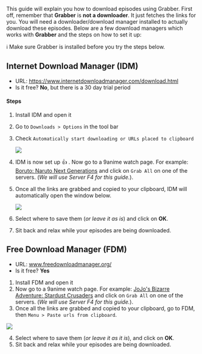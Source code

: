 This guide will explain you how to download episodes using Grabber. First off, remember that **Grabber** is **not a downloader**. It just fetches the links for you. You will need a downloader/download manager installed to actually download these episodes. Below are a few download managers which works with **Grabber** and the steps on how to set it up:

ℹ️ Make sure Grabber is installed before you try the steps below.

## Internet Download Manager (IDM)
* URL: https://www.internetdownloadmanager.com/download.html
* Is it free? **No**, but there is a 30 day trial period
#### Steps
1. Install IDM and open it
2. Go to `Downloads > Options` in the tool bar
3. Check `Automatically start downloading or URLs placed to clipboard`

   ![](https://image.ibb.co/nwY5cv/idm1.png)
4. IDM is now set up 👍 . Now go to a 9anime watch page. For example: [Boruto: Naruto Next Generations](https://9anime.to/watch/boruto-naruto-next-generations.97vm) and click on `Grab All` on one of the servers. (*We will use Server F4 for this guide.*).
5. Once all the links are grabbed and copied to your clipboard, IDM will automatically open the window below.

   ![](https://preview.ibb.co/fm6pnv/idm2.png)
6. Select where to save them (*or leave it as is*) and click on **OK**.
7. Sit back and relax while your episodes are being downloaded.

## Free Download Manager (FDM)
* URL: www.freedownloadmanager.org/
* Is it free? **Yes**
1. Install FDM and open it
2. Now go to a 9anime watch page. For example: [JoJo's Bizarre Adventure: Stardust Crusaders](https://9anime.to/watch/jojo-no-kimyou-na-bouken-stardust-crusaders.2y0) and click on `Grab All` on one of the servers. (*We will use Server F4 for this guide.*).
3. Once all the links are grabbed and copied to your clipboard, go to FDM, then `Menu > Paste urls from clipboard`.

![](https://user-images.githubusercontent.com/10241434/27984416-415f64be-6408-11e7-8931-4ecceba0d640.png)

4. Select where to save them (*or leave it as it is*), and click on **OK**.
5. Sit back and relax while your episodes are being downloaded.